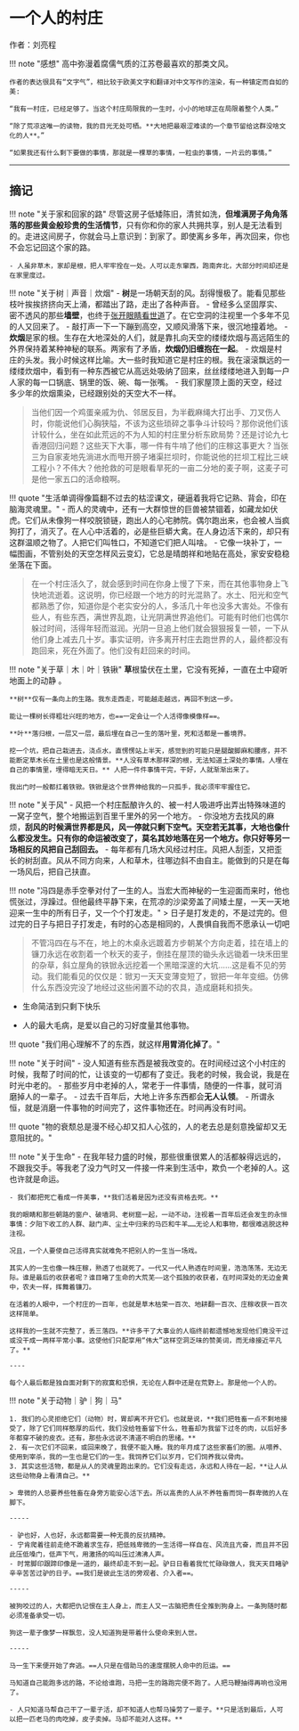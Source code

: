 # 一个人的村庄

作者：刘亮程

!!! note "感想"
    高中弥漫着腐儒气质的江苏卷最喜欢的那类文风。
    
    作者的表达很具有“文字气”，相比较于欧美文字和翻译对中文写作的渲染，有一种镇定而自如的美:

    “我有一村庄，已经足够了。当这个村庄局限我的一生时，小小的地球正在局限着整个人类。”

    “除了荒凉这唯一的读物，我的目光无处可栖。**大地把最艰涩难读的一个章节留给这群没啥文化的人**。”

    “如果我还有什么剩下要做的事情，那就是一棵草的事情，一粒虫的事情，一片云的事情。”

---

## 摘记


!!! note "关于家和回家的路"
    尽管这房子低矮陈旧，清贫如洗，**但堆满房子角角落落的那些黄金般珍贵的生活情节**，只有你和你的家人共拥共享，别人是无法看到的。走进这间房子，你就会马上意识到：到家了。即使离乡多年，再次回来，你也不会忘记回这个家的路。

    - 人虽非草木，家却是根，把人牢牢拴在一处。人可以走东窜西，跑南奔北，大部分时间却还是在家里度过。


!!! note "关于树｜声音｜炊烟"
    - **树**是一场朝天刮的风。刮得慢极了。能看见那些枝叶挨挨挤挤向天上涌，都踏出了路，走出了各种声音。
    - 曾经多么坚固厚实、密不透风的那些**墙壁**，也终于<u>张开眼睛看世道</u>了。在它空洞的注视里一个多年不见的人又回来了。
    - 敲打声一下一下蹦到高空，又顺风滑落下来，很沉地撞着地。
    - **炊烟**是家的根。生存在大地深处的人们，就是靠扎向天空的缕缕炊烟与高远陌生的外界保持着某种神秘的联系。两家有了矛盾，**炊烟仍旧缠抱在一起**。
    - 炊烟是村庄的头发。我小时候这样比喻。大一些时我知道它是村庄的根。我在滚滚飘远的一缕缕炊烟中，看到有一种东西被它从高远处吸纳了回来，丝丝缕缕地进入到每一户人家的每一口锅底、锅里的饭、碗、每一张嘴。
    - 我们家屋顶上面的天空，经过多少年的炊烟熏染，已经跟别处的天空大不一样。



> 当他们因一个鸡蛋亲戚为仇、邻居反目，为半截麻绳大打出手、刀叉伤人时，你能说他们心胸狭隘，不该为这些琐碎之事争斗计较吗？那你说他们该计较什么，坐在如此荒远的不为人知的村庄里分析东欧局势？还是讨论九七香港回归问题？这些天下大事，哪一件有牛啃了他们的庄稼这事更大？当张三为自家麦地先淌进水而甩开膀子堵渠拦坝时，你能说他的拦坝工程比三峡工程小？不伟大？他抢救的可是眼看旱死的一亩二分地的麦子啊，这麦子可是他一家五口的活命粮啊。


!!! quote "生活单调得像篇翻不过去的枯涩课文，硬逼着我将它记熟、背会，印在脑海灵魂里。"
    - 而人的灵魂中，还有一大群惊世的巨兽被禁锢着，如藏龙如伏虎。它们从未像狗一样咬脱锁链，跑出人的心宅肺院。偶尔跑出来，也会被人当疯狗打了，消灭了。在人心中活着的，必是些巨蟒大禽。在人身边活下来的，却只有这群温顺之物了。人把它们叫牲口，不知道它们把人叫啥。
    - 它像一块补丁，一幅图画，不管别处的天空怎样风云变幻，它总是晴朗祥和地贴在高处，家安安稳稳坐落在下面。


> 在一个村庄活久了，就会感到时间在你身上慢了下来，而在其他事物身上飞快地流逝着。这说明，你已经跟一个地方的时光混熟了。水土、阳光和空气都熟悉了你，知道你是个老实安分的人，多活几十年也没多大害处。不像有些人，有些东西，满世界乱跑，让光阴满世界追他们。可能有时他们也偶尔躲过时间，活得年轻而滋润。光阴一旦追上他们就会狠狠报复一顿，一下从他们身上减去几十岁。事实证明，许多离开村庄去跑世界的人，最终都没有跑回来，死在外面了。他们没有赶回来的时间。


!!! note "关于草｜木｜叶｜铁锹"
    **草**根蛰伏在土里，它没有死掉，一直在土中窥听地面上的动静 。

    **树**仅有一条向上的生路。我东走西走，可能越走越远，再回不到这一步。
    
    能让一棵树长得粗壮兴旺的地方，也==一定会让一个人活得像模像样==。
    
    **叶**落归根，一层又一层，最后埋在自己一生的落叶里，死和活都是一番境界。

    挖一个坑，把自己栽进去，浇点水，直愣愣站上半天，感觉到的可能只是腿酸脚麻和腰疼，并不能断定草木长在土里也是这般情景。**人没有草木那样深的根，无法知道土深处的事情。人埋在自己的事情里，埋得暗无天日。** 人把一件件事情干完，干好，人就渐渐出来了。

    我出门时一般都扛着铁锨。铁锨是这个世界伸给我的一只孤手，我必须牢牢握住它。


!!! note "关于风"
    - 风把一个村庄酝酿许久的、被一村人吸进呼出弄出特殊味道的一窝子空气，整个地搬运到百里千里外的另一个地方。
    - 你没地方去找风的麻烦，**刮风的时候满世界都是风，风一停就只剩下空气。天空若无其事，大地也像什么都没发生。只有你的命运被改变了，莫名其妙地落在另一个地方。你只好等另一场相反的风把自己刮回去。**
    - 每年都有几场大风经过村庄。风把人刮歪，又把歪长的树刮直。风从不同方向来，人和草木，往哪边斜不由自主。能做到的只是在每一场风后，把自己扶直。

!!! note  "冯四是赤手空拳对付了一生的人。当宏大而神秘的一生迎面而来时，他也慌张过，浮躁过。但他最终平静下来，在荒凉的沙梁旁盖了间矮土屋，一天一天地迎来一生中的所有日子，又一个个打发走。"
    > 日子是打发走的，不是过完的。但过完的日子与把日子打发走，有时的心态是相同的，人畏惧自我而不愿承认一切吧



> 不管冯四在与不在，地上的木桌永远踱着方步朝某个方向走着，挂在墙上的镰刀永远在收割着一个秋天的麦子，倒挂在屋顶的锄头永远锄着一块禾田里的杂草，斜立屋角的铁锨永远挖着一个黑暗深邃的大坑……这是看不见的劳动。我们能看见的仅仅是：锨刃一天天变薄变短了，锨把一年年变细。仿佛什么东西没完没了地经过这些闲置不动的农具，造成磨耗和损失。


- 生命简洁到只剩下快乐

- 人的最大毛病，是爱以自己的习好度量其他事物。

!!! quote "我们用心理解不了的东西，就这样**用胃消化掉了**。"


!!! note "关于时间"
    - 没人知道有些东西是被我改变的。在时间经过这个小村庄的时候，我帮了时间的忙，让该变的一切都有了变迁。我老的时候，我会说，我是在时光中老的。
    - 那些岁月中老掉的人，常老于一件事情，随便的一件事，就可消磨掉人的一辈子。
    - 过去千百年后，大地上许多东西都会**无人认领**。
    - 所谓永恒，就是消磨一件事物的时间完了，这件事物还在。时间再没有时间。

!!! quote "物的衰颓总是漫不经心却又扣人心弦的，人的老去总是刻意挽留却又无意阻扰的。"

!!! note "关于生命"
    - 在我年轻力盛的时候，那些很重很累人的活都躲得远远的，不跟我交手。等我老了没力气时又一件接一件来到生活中，欺负一个老掉的人。这也许就是命运。

    - 我们都把死亡看成一件美事，**我们活着是因为还没有资格去死。**

    我的眼睛和那些朝路的窗户、破墙洞、老树窟一起，一动不动，注视着一百年后还会发生的永恒事情：夕阳下收工的人群、敲门声、尘土中归来的马匹和牛羊……无论人和事物，都很难逃脱这种注视。

    况且，一个人要使自己活得真实就难免不把别人的一生当一场戏。

    其实人的一生也像一株庄稼，熟透了也就死了。一代又一代人熟透在时间里，浩浩荡荡，无边无际。谁是最后的收获者呢？谁目睹了生命的大荒芜——这个孤独的收获者，在时间深处的无边金黄中，农夫一样，挥舞着镰刀。

    在活着的人眼中，一个村庄的一百年，也就是草木枯荣一百次、地耕翻一百次、庄稼收获一百次这样简单。

    这样我的一生就不完整了，丢三落四。**许多干了大事业的人临终前都遗憾地发现他们竟没干过或没干成一两样平常小事。这使他们只配享用“伟大”这样空洞乏味的赞美词，而无缘接近平凡了。**

    ----

    每个人最后都是独自面对剩下的寂寞和恐惧，无论在人群中还是在荒野上。那是他一个人的。


!!! note "关于动物｜驴｜狗｜马"

    1. 我们的心灵拒绝它们（动物）时，胃却离不开它们。也就是说，**我们把牲畜一点不剩地接受了，除了它们同样憨厚的后代，我们没给牲畜留下什么，牲畜却为我留下过冬的肉，以后好多年都穿不破的皮衣。还有，那些永远说不清道不明白的思绪。**
    2. 有一次它们不回来，或回来晚了，我便不能入睡。我的年月成了这些家畜们的圈。从喂养、使用到宰杀，我的一生也是它们的一生。我饲养它们以岁月，它们饲养我以骨肉。
    3. 其实这些活物，都是从人的灵魂里跑出来的。它们没有走远，永远和人待在一起，**让人从这些动物身上看清自己。**

    > 卑微的人总要养些牲畜在身旁方能安心活下去。所以高贵的人从不养牲畜而饲一群卑微的人在脚下。

    -----

    - 驴也好，人也好，永远都需要一种无畏的反抗精神。
    - 宁肯爬着往前走绝不跪着求生存，把低贱卑微的一生活得一样自在、风流且亢奋，而且并不因此压低嗓门，低声下气，用激扬的呜叫压过沸沸人声。
    - 时常脚印跟蹄印像是一道的，最终却走不到一起。驴日日看着我忙忙碌碌做人，我天天目睹驴辛辛苦苦过驴的日子。==我们是彼此生活的旁观者、介入者==。

    -----

    被狗咬过的人，大都把仇记恨在主人身上，而主人又一古脑把责任全推到狗身上。一条狗随时都必须准备承受一切。

    狗这一辈子像梦一样飘忽，没人知道狗是带着什么使命来到人世。

    -----

    马一生下来便开始了奔逃。==人只是在借助马的速度摆脱人命中的厄运。==
    
    马知道自己能跑多远的路，不论给谁跑，马把一生的路跑完便不跑了。人把马鞭抽得再响也没用了。

    - 人只知道马帮自己干了一辈子活，却不知道人也帮马操劳了一辈子。**只是活到最后，人可以把一匹老马的肉吃掉，皮子卖掉。马却不能对人这样。**